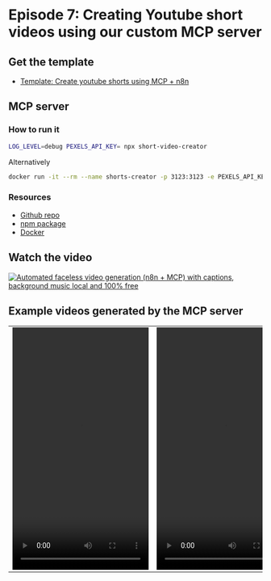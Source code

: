 # Episode 7: Creating Youtube short videos using our custom MCP server

## Get the template

- [Template: Create youtube shorts using MCP + n8n](youtube_shorts_with_mcp_server.json)

## MCP server

### How to run it

```bash
LOG_LEVEL=debug PEXELS_API_KEY= npx short-video-creator
```

Alternatively

```bash
docker run -it --rm --name shorts-creator -p 3123:3123 -e PEXELS_API_KEY=-e LOG_LEVEL=trace short-video-creator-short-creator
```

### Resources

- [Github repo](https://github.com/gyoridavid/short-video-maker)
- [npm package](https://www.npmjs.com/package/short-video-maker)
- [Docker](https://hub.docker.com/r/gyoridavid/short-video-maker)

## Watch the video

[![Automated faceless video generation (n8n + MCP) with captions, background music local and 100% free](https://img.youtube.com/vi/jzsQpn-AciM/0.jpg)](https://www.youtube.com/watch?v=jzsQpn-AciM)

## Example videos generated by the MCP server

<table>
  <tr>
    <td>
      <video src="https://github.com/user-attachments/assets/c4ec945b-dbfd-44b0-b8a4-67c93bc576cd" width="270" height="480"></video>
    </td>
    <td>
      <video src="https://github.com/user-attachments/assets/87a7678b-2a1c-4894-815d-3170a77cf5d4" width="270" height="480"></video>
    </td>
    <td>
      <video src="https://github.com/user-attachments/assets/4d20538a-f8bc-49dc-a41d-b5c4e265d161" width="270" height="480"></video>
    </td>
  </tr>
</table>


